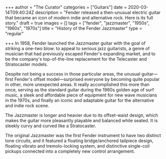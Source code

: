 +++
author = "The Curator"
categories = ["Guitars"]
date = 2020-03-14T09:40:24Z
description = "Fender released a then-unusual electric guitar that became an icon of modern indie and alternative rock. Here is its full story."
draft = true
images = []
tags = ["fender", "jazzmaster", "1950s", "1960s", "1970s"]
title = "History of the Fender Jazzmaster"
type = "regular"

+++
In 1958, Fender launched the Jazzmaster guitar with the goal of striking a one-two blow: to appeal to serious jazz guitarists, a genre of musician that had previously escaped Fender's expanding market, and to be the company's top-of-the-line replacement for the Telecaster and Stratocaster models.

Despite not being a success in those particular areas, the unusual guitar—first Fender's offset model—surprised everyone by becoming quite popular in other, more unexpected areas. It really accomplished this more than once, serving as the standard guitar during the 1960s golden age of surf music, a sleek and affordable piece of equipment for new wave musicians in the 1970s, and finally an iconic and adaptable guitar for the alternative and indie rock scene.

The Jazzmaster is longer and heavier due to its offset-waist design, which makes the guitar more pleasantly playable and balanced while seated. It is sleekly curvy and curved like a Stratocaster.

The original Jazzmaster was the first Fender instrument to have two distinct tone circuits, and it featured a floating bridge/anchored tailpiece design, floating vibrato and tremolo-locking system, and distinctive single-coil pickups connected into a completely new control arrangement.